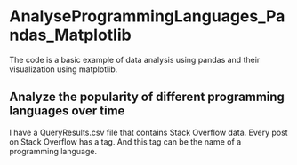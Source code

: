 # AnalyseProgrammingLanguages_Pandas_Matplotlib

The code is a basic example of data analysis using pandas and their visualization using matplotlib.

## Analyze the popularity of different programming languages over time

I have a QueryResults.csv file that contains Stack Overflow data. Every post on Stack Overflow has a tag. And this tag can be the name of a programming language.
